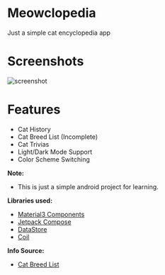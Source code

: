 # Meowclopedia

Just a simple cat encyclopedia app

# Screenshots
![screenshot](https://github.com/JonArvy/Meowclopedia/assets/93764498/e136697f-3810-4753-a3cd-cbc9f02289b7)

# Features
* Cat History
* Cat Breed List (Incomplete)
* Cat Trivias
* Light/Dark Mode Support
* Color Scheme Switching

**Note:**
* This is just a simple android project for learning.

**Libraries used:**
* [Material3 Components](https://github.com/material-components/material-components-android)
* [Jetpack Compose](https://developer.android.com/jetpack/compose)
* [DataStore](https://developer.android.com/topic/libraries/architecture/datastore)
* [Coil](https://github.com/coil-kt/coil)

**Info Source:**
* [Cat Breed List](https://www.catbreedslist.com/)
